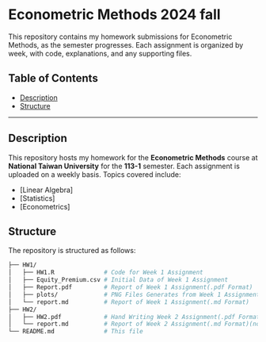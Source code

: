 # Econometric Methods 2024 fall

This repository contains my homework submissions for Econometric Methods, as the semester progresses. Each assignment is organized by week, with code, explanations, and any supporting files.

## Table of Contents

- [Description](#description)
- [Structure](#structure)

---

## Description

This repository hosts my homework for the **Econometric Methods** course at **National Taiwan University** for the **113-1** semester. Each assignment is uploaded on a weekly basis. Topics covered include:

- [Linear Algebra]
- [Statistics]
- [Econometrics]

## Structure

The repository is structured as follows:

```bash
├── HW1/
│   ├── HW1.R              # Code for Week 1 Assignment
│   ├── Equity_Premium.csv # Initial Data of Week 1 Assignment
│   ├── Report.pdf         # Report of Week 1 Assignment(.pdf Format)
│   ├── plots/             # PNG Files Generates from Week 1 Assignment
│   └── report.md          # Report of Week 1 Assignment(.md Format)
├── HW2/
│   ├── HW2.pdf            # Hand Writing Week 2 Assignment(.pdf Format)
│   └── report.md          # Report of Week 2 Assignment(.md Format)(not uploaded yet)
└── README.md              # This file
